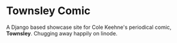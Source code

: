 # Townsley Comic

A Django based showcase site for Cole Keehne's periodical comic, **Townsley**. Chugging away happily on linode.
